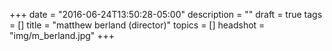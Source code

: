 +++
date = "2016-06-24T13:50:28-05:00"
description = ""
draft = true
tags = []
title = "matthew berland (director)"
topics = []
headshot = "img/m_berland.jpg"
+++
